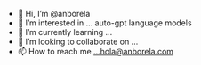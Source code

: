 - 👋 Hi, I’m @anborela
- 👀 I’m interested in ... auto-gpt language models
- 🌱 I’m currently learning ...
- 💞️ I’m looking to collaborate on ...
- 📫 How to reach me ...hola@anborela.com

<!---
anborela/anborela is a ✨ special ✨ repository because its `README.md` (this file) appears on your GitHub profile.
You can click the Preview link to take a look at your changes.
--->
 
